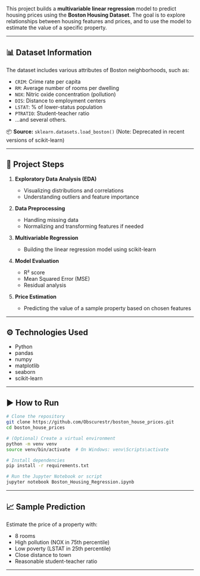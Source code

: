 
This project builds a **multivariable linear regression** model to predict housing prices using the **Boston Housing Dataset**. The goal is to explore relationships between housing features and prices, and to use the model to estimate the value of a specific property.

---

## 📊 Dataset Information

The dataset includes various attributes of Boston neighborhoods, such as:

- `CRIM`: Crime rate per capita  
- `RM`: Average number of rooms per dwelling  
- `NOX`: Nitric oxide concentration (pollution)  
- `DIS`: Distance to employment centers  
- `LSTAT`: % of lower-status population  
- `PTRATIO`: Student-teacher ratio  
- ...and several others.

📦 **Source:** `sklearn.datasets.load_boston()` (Note: Deprecated in recent versions of scikit-learn)

---

## 🧠 Project Steps

1. **Exploratory Data Analysis (EDA)**  
   - Visualizing distributions and correlations  
   - Understanding outliers and feature importance  

2. **Data Preprocessing**  
   - Handling missing data  
   - Normalizing and transforming features if needed  

3. **Multivariable Regression**  
   - Building the linear regression model using scikit-learn  

4. **Model Evaluation**  
   - R² score  
   - Mean Squared Error (MSE)  
   - Residual analysis  

5. **Price Estimation**  
   - Predicting the value of a sample property based on chosen features  

---

## ⚙️ Technologies Used

- Python  
- pandas  
- numpy  
- matplotlib  
- seaborn  
- scikit-learn  

---

## ▶️ How to Run

```bash
# Clone the repository
git clone https://github.com/Obscurestr/boston_house_prices.git
cd boston_house_prices

# (Optional) Create a virtual environment
python -m venv venv
source venv/bin/activate  # On Windows: venv\Scripts\activate

# Install dependencies
pip install -r requirements.txt

# Run the Jupyter Notebook or script
jupyter notebook Boston_Housing_Regression.ipynb
```

---

## 📈 Sample Prediction

Estimate the price of a property with:
- 8 rooms  
- High pollution (NOX in 75th percentile)  
- Low poverty (LSTAT in 25th percentile)  
- Close distance to town  
- Reasonable student-teacher ratio

--- 

 
 

 

